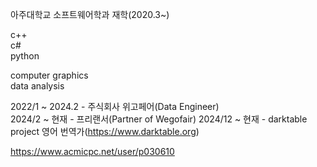 아주대학교 소프트웨어학과 재학(2020.3~)

c++  
c#  
python  

computer graphics  
data analysis  

2022/1 ~ 2024.2 - 주식회사 위고페어(Data Engineer)<br/>
2024/2 ~ 현재 - 프리랜서(Partner of Wegofair)
2024/12 ~ 현재 - darktable project 영어 번역가(https://www.darktable.org)


https://www.acmicpc.net/user/p030610
